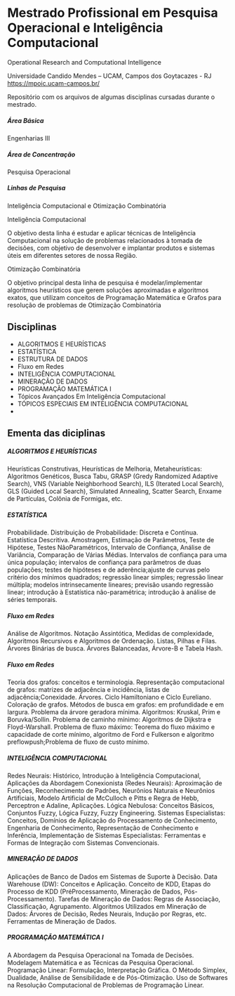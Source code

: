 # Mestrado Profissional em Pesquisa Operacional e Inteligência Computacional
Operational Research and Computational Intelligence

Universidade Candido Mendes – UCAM, Campos dos Goytacazes - RJ
https://mpoic.ucam-campos.br/

Repositório com os arquivos de algumas disciplinas cursadas durante o mestrado.

##### Área Básica
Engenharias III

##### Área de Concentração
Pesquisa Operacional

##### Linhas de Pesquisa
Inteligência Computacional e Otimização Combinatória

Inteligência Computacional

O objetivo desta linha é estudar e aplicar técnicas de Inteligência Computacional na solução de problemas relacionados à tomada de decisões, com objetivo de desenvolver e implantar produtos e sistemas úteis em diferentes setores de nossa Região.

Otimização Combinatória

O objetivo principal desta linha de pesquisa é modelar/implementar algoritmos heurísticos que gerem soluções aproximadas e algoritmos exatos, que utilizam conceitos de Programação Matemática e Grafos para resolução de problemas de Otimização Combinatória

## Disciplinas
* ALGORITMOS E HEURÍSTICAS
* ESTATÍSTICA
* ESTRUTURA DE DADOS
* Fluxo em Redes
* INTELIGÊNCIA COMPUTACIONAL 
* MINERAÇÃO DE DADOS 
* PROGRAMAÇÃO MATEMÁTICA I
* Tópicos Avançados Em Inteligência Computacional
* TÓPICOS ESPECIAIS EM INTELIGÊNCIA COMPUTACIONAL 
*

## Ementa das diciplinas

##### ALGORITMOS E HEURÍSTICAS
Heurísticas Construtivas, Heurísticas de Melhoria, Metaheurísticas: Algoritmos Genéticos, Busca Tabu, GRASP (Gredy Randomized Adaptive Search), VNS (Variable Neighborhood Search), ILS (Iterated Local Search), GLS (Guided Local Search), Simulated Annealing, Scatter Search, Enxame de Partículas, Colônia de Formigas, etc.

##### ESTATÍSTICA
Probabilidade. Distribuição de Probabilidade: Discreta e Contínua. Estatística Descritiva. Amostragem, Estimação de Parâmetros, Teste de Hipótese, Testes NãoParamétricos, Intervalo de Confiança, Análise de Variância, Comparação de Várias Médias. 
Intervalos de confiança para uma única população; intervalos de confiança para parâmetros de duas populações; testes de
hipóteses e de aderência;ajuste de curvas pelo critério dos mínimos quadrados; regressão linear simples; regressão linear
múltipla; modelos intrinsecamente lineares; previsão usando regressão linear; introdução à Estatística não-paramétrica;
introdução à análise de séries temporais.

##### Fluxo em Redes
Análise de Algoritmos. Notação Assintótica, Medidas de complexidade, Algoritmos Recursivos e Algoritmos de Ordenação.
Listas, Pilhas e Filas. Árvores Binárias de busca. Árvores Balanceadas, Árvore-B e Tabela Hash.

##### Fluxo em Redes
Teoria dos grafos: conceitos e terminologia. Representação computacional de grafos: matrizes de adjacência e incidência, listas de adjacência;Conexidade. Árvores. Ciclo Hamiltoniano e Ciclo Eureliano. Coloração de grafos. Métodos de busca em grafos: em profundidade e em largura. Problema da árvore geradora mínima. Algoritmos: Kruskal, Prim e Boruvka/Sollin.
Problema de caminho mínimo: Algoritmos de Dijkstra e Floyd-Warshall. Problema de fluxo máximo: Teorema do fluxo máximo e capacidade de corte mínimo, algoritmo de Ford e Fulkerson e algoritmo preflowpush;Problema de fluxo de custo mínimo.

##### INTELIGÊNCIA COMPUTACIONAL
Redes Neurais: Histórico, Introdução à Inteligência Computacional, Aplicações da Abordagem Conexionista (Redes Neurais): Aproximação de Funções, Reconhecimento de Padrões, Neurônios Naturais e Neurônios Artificiais, Modelo Artificial de McCulloch e Pitts e Regra de Hebb, Perceptron e Adaline, Aplicações. Lógica Nebulosa: Conceitos Básicos, Conjuntos Fuzzy, Lógica Fuzzy, Fuzzy Engineering. Sistemas Especialistas: Conceitos, Domínios de Aplicação do Processamento de Conhecimento, Engenharia de Conhecimento, Representação de Conhecimento e Inferência, Implementação de Sistemas Especialistas: Ferramentas e Formas de Integração com Sistemas Convencionais. 

##### MINERAÇÃO DE DADOS
Aplicações de Banco de Dados em Sistemas de Suporte à Decisão. Data Warehouse (DW): Conceitos e Aplicação. Conceito de KDD, Etapas do Processo de KDD (PréProcessamento, Mineração de Dados, Pós-Processamento). Tarefas de Mineração de Dados: Regras de Associação, Classificação, Agrupamento. Algoritmos Utilizados em Mineração de Dados: Árvores de Decisão, Redes Neurais, Indução por Regras, etc.
Ferramentas de Mineração de Dados. 

##### PROGRAMAÇÃO MATEMÁTICA I
A Abordagem da Pesquisa Operacional na Tomada de Decisões. Modelagem Matemática e as Técnicas da Pesquisa Operacional. Programação Linear: Formulação, Interpretação Gráfica. O Método Simplex, Dualidade, Análise de Sensibilidade e de Pós-Otimização. Uso de Softwares na Resolução Computacional de Problemas de Programação Linear.
